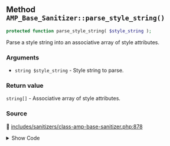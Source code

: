 ## Method `AMP_Base_Sanitizer::parse_style_string()`

```php
protected function parse_style_string( $style_string );
```

Parse a style string into an associative array of style attributes.

### Arguments

* `string $style_string` - Style string to parse.

### Return value

`string[]` - Associative array of style attributes.

### Source

:link: [includes/sanitizers/class-amp-base-sanitizer.php:878](/includes/sanitizers/class-amp-base-sanitizer.php#L878-L892)

<details>
<summary>Show Code</summary>

```php
protected function parse_style_string( $style_string ) {
	// We need to turn the style string into an associative array of styles first.
	$style_string = trim( $style_string, " \t\n\r\0\x0B;" );
	$elements     = preg_split( '/(\s*:\s*|\s*;\s*)/', $style_string );
	if ( 0 !== count( $elements ) % 2 ) {
		// Style string was malformed, try to process as good as possible by stripping the last element.
		array_pop( $elements );
	}
	$chunks = array_chunk( $elements, 2 );
	// phpcs:ignore PHPCompatibility.FunctionUse.NewFunctions.array_columnFound -- WP Core provides a polyfill.
	return array_combine( array_column( $chunks, 0 ), array_column( $chunks, 1 ) );
}
```

</details>

